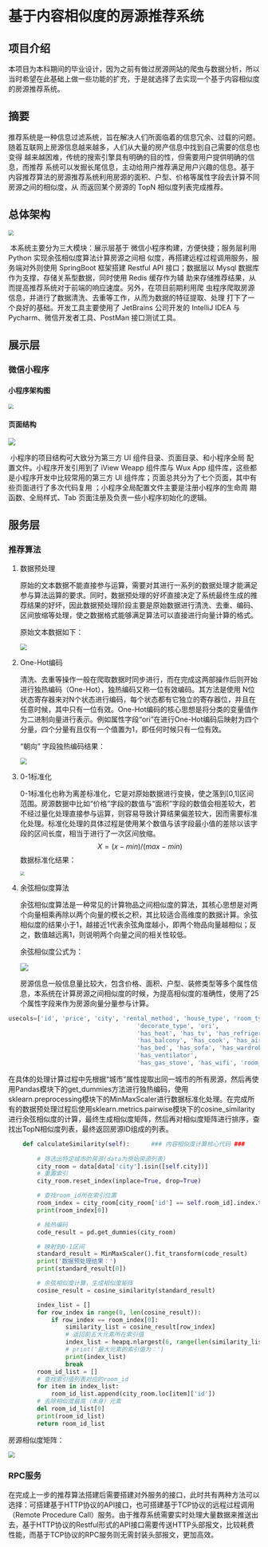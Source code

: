 # 基于内容相似度的房源推荐系统

## 项目介绍

​		本项目为本科期间的毕业设计，因为之前有做过房源网站的爬虫与数据分析，所以当时希望在此基础上做一些功能的扩充，于是就选择了去实现一个基于内容相似度的房源推荐系统。

## 摘要

​		推荐系统是一种信息过滤系统，旨在解决人们所面临着的信息冗余、过载的问题。 随着互联网上房源信息越来越多，人们从大量的房产信息中找到自己需要的信息也变得 越来越困难，传统的搜索引擎具有明确的目的性，但需要用户提供明确的信息，而推荐 系统可以发掘长尾信息，主动给用户推荐满足用户兴趣的信息。基于内容推荐算法的房源推荐系统利用房源的面积、户型、价格等属性字段去计算不同房源之间的相似度，从 而返回某个房源的 TopN 相似度列表完成推荐。

## 总体架构

<img src="http://ww1.sinaimg.cn/large/006SFsamly1gs3lx5buqnj30nu0ktab2.jpg" style="zoom:70%;" />

​		本系统主要分为三大模块：展示层基于 微信小程序构建，方便快捷；服务层利用 Python 实现余弦相似度算法计算房源之间相 似度，再搭建远程过程调用服务，服务端对外则使用 SpringBoot 框架搭建 Restful API 接口；数据层以 Mysql 数据库作为支撑，存储关系型数据，同时使用 Redis 缓存作为辅 助来存储推荐结果，从而提高推荐系统对于前端的响应速度。另外，在项目前期利用爬 虫程序爬取房源信息，并进行了数据清洗、去重等工作，从而为数据的特征提取、处理 打下了一个良好的基础。开发工具主要使用了 JetBrains 公司开发的 IntelliJ IDEA 与 Pycharm、微信开发者工具、PostMan 接口测试工具。

## 展示层

### 微信小程序

#### 小程序架构图

<img src="http://ww1.sinaimg.cn/large/006SFsamly1gs3ljo14qzj30mt0f2gnl.jpg" style="zoom:60%;" />

#### 页面结构

<img src="http://ww1.sinaimg.cn/large/006SFsamly1gs3lma1xldj30do09a74c.jpg" style="zoom:90%;" />

​		小程序的项目结构可大致分为第三方 UI 组件目录、页面目录、和小程序全局 配置文件。小程序开发引用到了 iView Weapp 组件库与 Wux App 组件库，这些都 是小程序开发中比较常用的第三方 UI 组件库；页面总共分为了七个页面，其中有 些页面进行了多次代码复用 ；小程序全局配置文件主要是注册小程序的生命周 期函数、全局样式、Tab 页面注册及负责一些小程序初始化的逻辑。

## 服务层

### 推荐算法

1. 数据预处理

   ​		原始的文本数据不能直接参与运算，需要对其进行一系列的数据处理才能满足参与算法运算的要求。同时，数据预处理的好坏直接决定了系统最终生成的推荐结果的好坏，因此数据预处理阶段主要是原始数据进行清洗、去重、编码、区间放缩等处理，使之数据格式能够满足算法可以直接进行向量计算的格式。

   原始文本数据如下：

   <img src="http://ww1.sinaimg.cn/large/006SFsamly1gs3ohwititj30lw0u1754.jpg" style="zoom:80%;" />

2. One-Hot编码

   ​		清洗、去重等操作一般在爬取数据时同步进行，而在完成这两部操作后则开始进行独热编码（One-Hot），独热编码又称一位有效编码。其方法是使用 N位状态寄存器来对N个状态进行编码，每个状态都有它独立的寄存器位，并且在任意时候，其中只有一位有效。One-Hot编码的核心思想是将分类的变量值作为二进制向量进行表示。例如属性字段“ori”在进行One-Hot编码后映射为四个分量，四个分量有且仅有一个值置为1，即任何时候只有一位有效。

   “朝向” 字段独热编码结果：

   <img src="http://ww1.sinaimg.cn/large/006SFsamly1gs3ojop58vj30ig0713ye.jpg" style="zoom:80%;" />

3. 0-1标准化

   ​		0-1标准化也称为离差标准化，它是对原始数据进行变换，使之落到[0,1]区间范围。房源数据中比如“价格”字段的数值与“面积”字段的数值会相差较大，若不经过量化处理直接参与运算，则容易导致计算结果偏差较大，因而需要标准化处理。标准化处理的具体过程是使用某个数值与该字段最小值的差除以该字段的区间长度，相当于进行了一次区间放缩。
   $$
   X=(x-min)/(max⁡-min)
   $$
   数据标准化结果：

   <img src="http://ww1.sinaimg.cn/large/006SFsamly1gs3on84hx3j314j0khq60.jpg" style="zoom:50%;" />

4. 余弦相似度算法

   ​		余弦相似度算法是一种常见的计算物品之间相似度的算法，其核心思想是对两个向量相乘再除以两个向量的模长之积，其比较适合高维度的数据计算。余弦相似度的结果小于1，越接近1代表余弦角度越小，即两个物品向量越相似；反之，数值越远离1，则说明两个向量之间的相关性较低。

   余弦相似度公式为：

   ![](http://ww1.sinaimg.cn/large/006SFsamly1gs3opwyzunj30c2035a9x.jpg)

   房源信息一般信息量比较大，包含价格、面积、户型、装修类型等多个属性信息，本系统在计算房源之间相似度的时候，为提高相似度的准确性，使用了25个属性字段来作为房源向量分量参与计算。

```python
usecols=['id', 'price', 'city', 'rental_method', 'house_type', 'room_type', 'area_size',
                                    'decorate_type', 'ori',
                                    'has_heat', 'has_tv', 'has_refrigerator', 'has_washing_machine',
                                    'has_balcony', 'has_cook', 'has_air_conditioner',
                                    'has_bed', 'has_sofa', 'has_wardrobe', 'has_toilet', 'has_smart_lock',
                                    'has_ventilator',
                                    'has_gas_stove', 'has_wifi', 'room_num', 'bath_num', 'halls_num'])
```

​	在具体的处理计算过程中先根据“城市”属性提取出同一城市的所有房源，然后再使用Pandas模块下的get_dummies方法进行独热编码，使用sklearn.preprocessing模块下的MinMaxScaler进行数据标准化处理。在完成所有的数据预处理过程后使用sklearn.metrics.pairwise模块下的cosine_similarity进行余弦相似度的计算，最终生成相似度矩阵，然后再对相似度矩阵进行排序，查找出TopN相似度列表，最终返回房源ID组成的列表。

```python
    def calculateSimilarity(self):		### 内容相似度计算核心代码 ###
        
        # 筛选出特定城市的房源(data为原始房源列表)
        city_room = data[data['city'].isin([self.city])]
        # 重置索引
        city_room.reset_index(inplace=True, drop=True)

        # 查找room_id所在索引位置
        room_index = city_room[city_room['id'] == self.room_id].index.tolist()
        print(room_index[0])

        # 独热编码
        code_result = pd.get_dummies(city_room)

        # 映射到0-1区间
        standard_result = MinMaxScaler().fit_transform(code_result)
        print('数据预处理结果：')
        print(standard_result[0])

        # 余弦相似度计算，生成相似度矩阵
        cosine_result = cosine_similarity(standard_result)

        index_list = []
        for row_index in range(0, len(cosine_result)):
            if row_index == room_index[0]:
                similarity_list = cosine_result[row_index]
                # 返回前五大元素所在索引值
                index_list = heapq.nlargest(6, range(len(similarity_list)), similarity_list.__getitem__)
                # print('最大元素的索引值为：')
                print(index_list)
                break
        room_id_list = []
        # 查找索引值列表对应的room_id
        for item in index_list:
            room_id_list.append(city_room.loc[item]['id'])
        # 去除相似度最高（本身）元素
        del room_id_list[0]
        print(room_id_list)
        return room_id_list
```

房源相似度矩阵：

<img src="http://ww1.sinaimg.cn/large/006SFsamly1gs3ow6hookj31aw0j8n1a.jpg" style="zoom:80%;" />

### RPC服务

​		在完成上一步的推荐算法搭建后需要搭建对外服务的接口，此时共有两种方法可以选择：可搭建基于HTTP协议的API接口，也可搭建基于TCP协议的远程过程调用（Remote Procedure Call）服务。由于推荐系统需要实时处理大量数据来推送出去，基于HTTP协议的Restful形式的API接口需要传送HTTP头部报文，比较耗费性能，而基于TCP协议的RPC服务则无需封装头部报文，更加高效。
